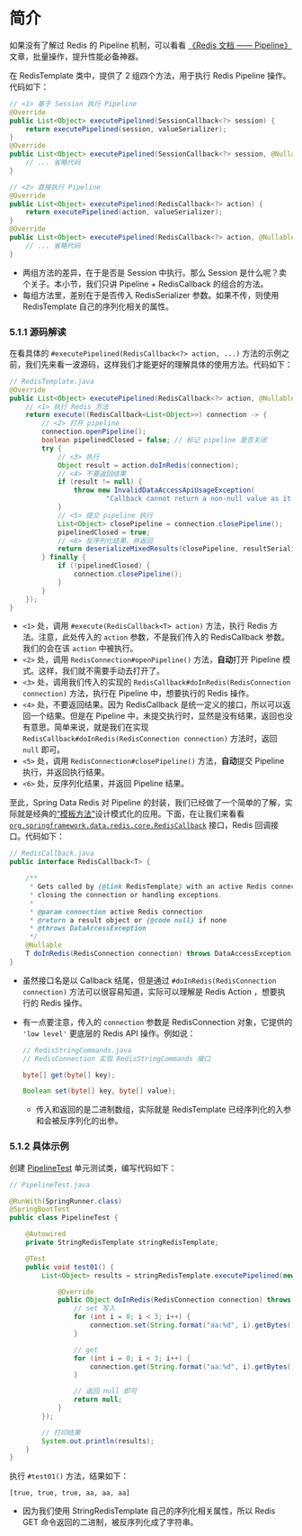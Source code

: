 # 简介

如果没有了解过 Redis 的 Pipeline 机制，可以看看 [《Redis 文档 —— Pipeline》](http://redis.cn/topics/pipelining.html) 文章，批量操作，提升性能必备神器。

在 RedisTemplate 类中，提供了 2 组四个方法，用于执行 Redis Pipeline 操作。代码如下：

```java
// <1> 基于 Session 执行 Pipeline
@Override
public List<Object> executePipelined(SessionCallback<?> session) {
	return executePipelined(session, valueSerializer);
}
@Override
public List<Object> executePipelined(SessionCallback<?> session, @Nullable RedisSerializer<?> resultSerializer) {
    // ... 省略代码
}

// <2> 直接执行 Pipeline
@Override
public List<Object> executePipelined(RedisCallback<?> action) {
	return executePipelined(action, valueSerializer);
}
@Override
public List<Object> executePipelined(RedisCallback<?> action, @Nullable RedisSerializer<?> resultSerializer) {
    // ... 省略代码
}
```

- 两组方法的差异，在于是否是 Session 中执行。那么 Session 是什么呢？卖个关子。本小节，我们只讲 Pipeline + RedisCallback 的组合的方法。
- 每组方法里，差别在于是否传入 RedisSerializer 参数。如果不传，则使用 RedisTemplate 自己的序列化相关的属性。

### 5.1.1 源码解读

在看具体的 `#executePipelined(RedisCallback<?> action, ...)` 方法的示例之前，我们先来看一波源码，这样我们才能更好的理解具体的使用方法。代码如下：

```java
// RedisTemplate.java
@Override
public List<Object> executePipelined(RedisCallback<?> action, @Nullable RedisSerializer<?> resultSerializer) {
	// <1> 执行 Redis 方法
	return execute((RedisCallback<List<Object>>) connection -> {
		// <2> 打开 pipeline
		connection.openPipeline();
		boolean pipelinedClosed = false; // 标记 pipeline 是否关闭
		try {
			// <3> 执行
			Object result = action.doInRedis(connection);
			// <4> 不要返回结果
			if (result != null) {
				throw new InvalidDataAccessApiUsageException(
						"Callback cannot return a non-null value as it gets overwritten by the pipeline");
			}
			// <5> 提交 pipeline 执行
			List<Object> closePipeline = connection.closePipeline();
			pipelinedClosed = true;
			// <6> 反序列化结果，并返回
			return deserializeMixedResults(closePipeline, resultSerializer, hashKeySerializer, hashValueSerializer);
		} finally {
			if (!pipelinedClosed) {
				connection.closePipeline();
			}
		}
	});
}
```

- `<1>` 处，调用 `#execute(RedisCallback<T> action)` 方法，执行 Redis 方法。注意，此处传入的 `action` 参数，不是我们传入的 RedisCallback 参数。我们的会在该 `action` 中被执行。
- `<2>` 处，调用 `RedisConnection#openPipeline()` 方法，**自动**打开 Pipeline 模式。这样，我们就不需要手动去打开了。
- `<3>` 处，调用我们传入的实现的 `RedisCallback#doInRedis(RedisConnection connection)` 方法，执行在 Pipeline 中，想要执行的 Redis 操作。
- `<4>` 处，不要返回结果。因为 RedisCallback 是统一定义的接口，所以可以返回一个结果。但是在 Pipeline 中，未提交执行时，显然是没有结果，返回也没有意思。简单来说，就是我们在实现 `RedisCallback#doInRedis(RedisConnection connection)` 方法时，返回 `null` 即可。
- `<5>` 处，调用 `RedisConnection#closePipeline()` 方法，**自动**提交 Pipeline 执行，并返回执行结果。
- `<6>` 处，反序列化结果，并返回 Pipeline 结果。

至此，Spring Data Redis 对 Pipeline 的封装，我们已经做了一个简单的了解，实际就是经典的[“模板方法”](http://www.iocoder.cn/DesignPattern/xiaomingge/Template-Method/?vip)设计模式化的应用。下面，在让我们来看看 [`org.springframework.data.redis.core.RedisCallback`](https://github.com/spring-projects/spring-data-redis/blob/2eb7067e8c7e859168a281145cc46ccddb42049f/src/main/java/org/springframework/data/redis/core/RedisCallback.java) 接口，Redis 回调接口。代码如下：

```java
// RedisCallback.java
public interface RedisCallback<T> {

	/**
	 * Gets called by {@link RedisTemplate} with an active Redis connection. Does not need to care about activating or
	 * closing the connection or handling exceptions.
	 *
	 * @param connection active Redis connection
	 * @return a result object or {@code null} if none
	 * @throws DataAccessException
	 */
	@Nullable
	T doInRedis(RedisConnection connection) throws DataAccessException;
}
```

- 虽然接口名是以 Callback 结尾，但是通过 `#doInRedis(RedisConnection connection)` 方法可以很容易知道，实际可以理解是 Redis Action ，想要执行的 Redis 操作。

- 有一点要注意，传入的 `connection` 参数是 RedisConnection 对象，它提供的 `'low level'` 更底层的 Redis API 操作。例如说：

  ```java
  // RedisStringCommands.java
  // RedisConnection 实现 RedisStringCommands 接口
  
  byte[] get(byte[] key);
  
  Boolean set(byte[] key, byte[] value);
  ```

  - 传入和返回的是二进制数组，实际就是 RedisTemplate 已经序列化的入参和会被反序列化的出参。

### 5.1.2 具体示例

创建 [PipelineTest](https://github.com/YunaiV/SpringBoot-Labs/blob/master/lab-11-spring-data-redis/lab-07-spring-data-redis-with-jedis/src/test/java/cn/iocoder/springboot/labs/lab10/springdatarediswithjedis/PipelineTest.java) 单元测试类，编写代码如下：

```java
// PipelineTest.java

@RunWith(SpringRunner.class)
@SpringBootTest
public class PipelineTest {

    @Autowired
    private StringRedisTemplate stringRedisTemplate;

    @Test
    public void test01() {
        List<Object> results = stringRedisTemplate.executePipelined(new RedisCallback<Object>() {

            @Override
            public Object doInRedis(RedisConnection connection) throws DataAccessException {
                // set 写入
                for (int i = 0; i < 3; i++) {
                    connection.set(String.format("aa:%d", i).getBytes(), "aa".getBytes());
                }

                // get
                for (int i = 0; i < 3; i++) {
                    connection.get(String.format("aa:%d", i).getBytes());
                }

                // 返回 null 即可
                return null;
            }
        });

        // 打印结果
        System.out.println(results);
    }
}
```

执行 `#test01()` 方法，结果如下：

```
[true, true, true, aa, aa, aa]
```

- 因为我们使用 StringRedisTemplate 自己的序列化相关属性，所以 Redis GET 命令返回的二进制，被反序列化成了字符串。